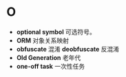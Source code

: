 # O
- **optional symbol** 可选符号。
- **ORM** 对象关系映射
- **obfuscate** 混淆 **deobfuscate** 反混淆
- **Old Generation** 老年代
- **one-off task** 一次性任务